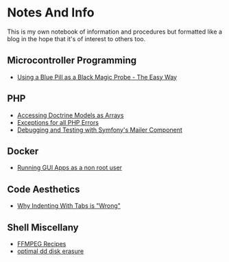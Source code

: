 # Notes And Info

This is my own notebook of information and procedures
but formatted like a blog in the hope that it's of
interest to others too.

## Microcontroller Programming

* [Using a Blue Pill as a Black Magic Probe - The Easy Way](https://github.com/andy-preston/avrnude/blob/master/blue-pill-black-magic-probe.md)

## PHP

* [Accessing Doctrine Models as Arrays](accessing-doctrine-models-as-arrays.md)
* [Exceptions for all PHP Errors](exceptions-for-php-errors.md)
* [Debugging and Testing with Symfony's Mailer Component](null-transport.md)

## Docker

* [Running GUI Apps as a non root user](docker-gui-non-root.md)

## Code Aesthetics

* [Why Indenting With Tabs is "Wrong"](tab-indent.md)

## Shell Miscellany

* [FFMPEG Recipes](ffmpeg-recipes.md)
* [optimal dd disk erasure](optimal-dd.md)
